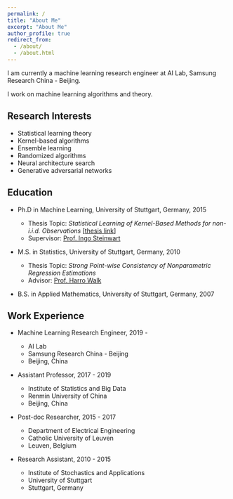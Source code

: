 ```yaml
---
permalink: /
title: "About Me"
excerpt: "About Me"
author_profile: true
redirect_from: 
  - /about/
  - /about.html
---
```


I am currently a machine learning research engineer at AI Lab, Samsung Research China - Beijing.

I work on machine learning algorithms and theory.


## Research Interests

* Statistical learning theory
* Kernel-based algorithms
* Ensemble learning 
* Randomized algorithms
* Neural architecture search
* Generative adversarial networks


## Education

* Ph.D in Machine Learning, University of Stuttgart, Germany, 2015
  * Thesis Topic: *Statistical Learning of Kernel-Based Methods for non-i.i.d. Observations*
  \[[thesis link](https://elib.uni-stuttgart.de/handle/11682/5194)\]
  * Supervisor: [Prof. Ingo Steinwart](http://www.isa.uni-stuttgart.de/Steinwart/index.t?lang=en)

* M.S. in Statistics, University of Stuttgart, Germany, 2010
  * Thesis Topic: *Strong Point-wise Consistency of Nonparametric Regression Estimations*
  * Advisor: [Prof. Harro Walk](https://www.isa.uni-stuttgart.de/institut/Emeriti/)

* B.S. in Applied Mathematics, University of Stuttgart, Germany, 2007


## Work Experience

* Machine Learning Research Engineer, 2019 -
  * AI Lab
  * Samsung Research China - Beijing
  * Beijing, China

* Assistant Professor, 2017 - 2019
  * Institute of Statistics and Big Data
  * Renmin University of China
  * Beijing, China

* Post-doc Researcher, 2015 - 2017
  * Department of Electrical Engineering
  * Catholic University of Leuven
  * Leuven, Belgium

* Research Assistant, 2010 - 2015
  * Institute of Stochastics and Applications
  * University of Stuttgart
  * Stuttgart, Germany

